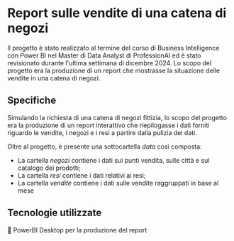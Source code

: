 # Report sulle vendite di una catena di negozi

Il progetto è stato realizzato al termine del corso di Business Intelligence con Power BI nel Master di Data Analyst di ProfessionAI ed è stato revisionato durante l'ultima settimana di dicembre 2024. Lo scopo del progetto era la produzione di un report che mostrasse la situazione delle vendite in una catena di negozi.

## Specifiche

Simulando la richiesta di una catena di negozi fittizia, lo scopo del progetto era la produzione di un report interattivo che riepilogasse i dati forniti riguardo le vendite, i negozi e i resi a partire dalla pulizia dei dati.

Oltre al progetto, è presente una sottocartella *data* così composta:
- La cartella *negozi* contiene i dati sui punti vendita, sulle città e sul catalogo dei prodotti;
- La cartella *resi* contiene i dati relativi ai resi;
- La cartella *vendite* contiene i dati sulle vendite raggruppati in base al mese

## Tecnologie utilizzate

💪 PowerBI Desktop per la produzione del report
